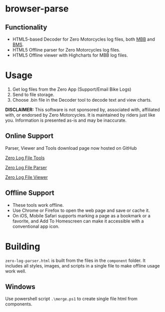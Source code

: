 # browser-parse
## Functionality
- HTML5-based Decoder for Zero Motorcycles log files, both [MBB](http://zeromanual.com/index.php/Unofficial_Service_Manual#Main_Bike_Board) and [BMS](http://zeromanual.com/index.php/Unofficial_Service_Manual#Battery_Management_System).
- HTML5 Offline parser for Zero Motorcycles log files.
- HTML5 Offline viewer with Highcharts for MBB log files.

# Usage
1. Get log files from the Zero App (Support/Email Bike Logs)
1. Send to file storage.
1. Choose .bin file in the Decoder tool to decode text and view charts.

**DISCLAIMER:** This software is not sponsored by, associated with, affiliated with, or endorsed by Zero Motorcycles. It is maintained by riders just like you. Information is presented as-is and may be inaccurate.

## Online Support
Parser, Viewer and Tools download page now hosted on GitHub

[Zero Log File Tools](https://zero-motorcycle-community.github.io/browser-parse/)

[Zero Log File Parser](https://zero-motorcycle-community.github.io/browser-parse/zero-log-parser.html)

[Zero Log File Viewer](https://zero-motorcycle-community.github.io/browser-parse/zero-log-viewer.html)

## Offline Support
- These tools work offline.
- Use Chrome or Firefox to open the web page and save or cache it.
- On iOS, Mobile Safari supports marking a page as a bookmark or a favorite, and Add To Homescreen can make it accessible with a conventional app icon.

# Building
`zero-log-parser.html` is built from the files in the `component` folder. It includes all styles, images, and scripts in a single file to make offline usage work well.

## Windows
Use powershell script `.\merge.ps1` to create single file html from components.
